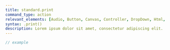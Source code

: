 ```yaml
---
title: standard.print
command_type: action
relevant_elements: [Audio, Button, Canvas, Controller, DropDown, Html, Image, MediaRecorder, Scale, Text, TextInput, Tooltip, Video, Youtube]
syntax: .print()
description: Lorem ipsum dolor sit amet, consectetur adipiscing elit.
---
```


```javascript
// example
```